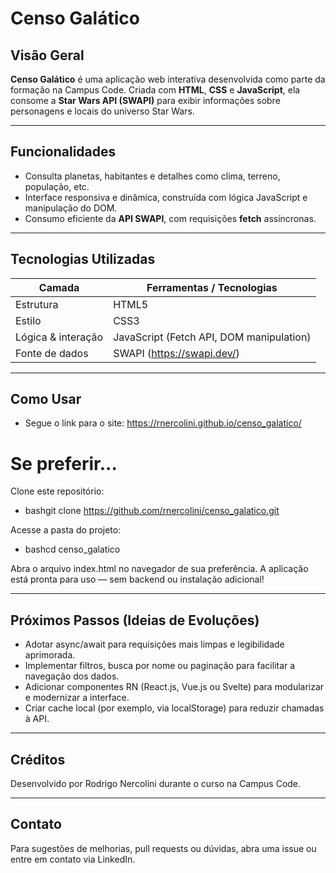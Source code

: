 # Censo Galático

##  Visão Geral
**Censo Galático** é uma aplicação web interativa desenvolvida como parte da formação na Campus Code. Criada com **HTML**, **CSS** e **JavaScript**, ela consome a **Star Wars API (SWAPI)** para exibir informações sobre personagens e locais do universo Star Wars.

---

##  Funcionalidades
- Consulta planetas, habitantes e detalhes como clima, terreno, população, etc.  
- Interface responsiva e dinâmica, construída com lógica JavaScript e manipulação do DOM.  
- Consumo eficiente da **API SWAPI**, com requisições **fetch** assíncronas.

---

##  Tecnologias Utilizadas
| Camada              | Ferramentas / Tecnologias                |
|---------------------|-------------------------------------------|
| Estrutura           | HTML5                                     |
| Estilo              | CSS3                                      |
| Lógica & interação  | JavaScript (Fetch API, DOM manipulation)  |
| Fonte de dados      | SWAPI (https://swapi.dev/)                |

---

##  Como Usar

- Segue o link para o site: https://rnercolini.github.io/censo_galatico/

#  Se preferir...

Clone este repositório:
- bashgit clone https://github.com/rnercolini/censo_galatico.git

Acesse a pasta do projeto:
- bashcd censo_galatico

Abra o arquivo index.html no navegador de sua preferência. A aplicação está pronta para uso — sem backend ou instalação adicional!

---

##  Próximos Passos (Ideias de Evoluções)

- Adotar async/await para requisições mais limpas e legibilidade aprimorada.
- Implementar filtros, busca por nome ou paginação para facilitar a navegação dos dados.
- Adicionar componentes RN (React.js, Vue.js ou Svelte) para modularizar e modernizar a interface.
- Criar cache local (por exemplo, via localStorage) para reduzir chamadas à API.

---

## Créditos
Desenvolvido por Rodrigo Nercolini durante o curso na Campus Code.

---

##  Contato
Para sugestões de melhorias, pull requests ou dúvidas, abra uma issue ou entre em contato via LinkedIn.


